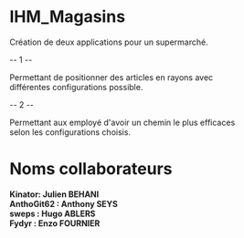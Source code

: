 # IHM_Magasins

Création de deux applications pour un supermarché.

-- 1 --

Permettant de positionner des articles en rayons avec <br>
différentes configurations possible.

-- 2 -- 

Permettant aux employé d'avoir un chemin le plus efficaces <br>
selon les configurations choisis.


# Noms collaborateurs
**Kinator: Julien BEHANI** <br>
**AnthoGit62 : Anthony SEYS** <br>
**sweps : Hugo ABLERS** <br>
**Fydyr : Enzo FOURNIER** <br>
